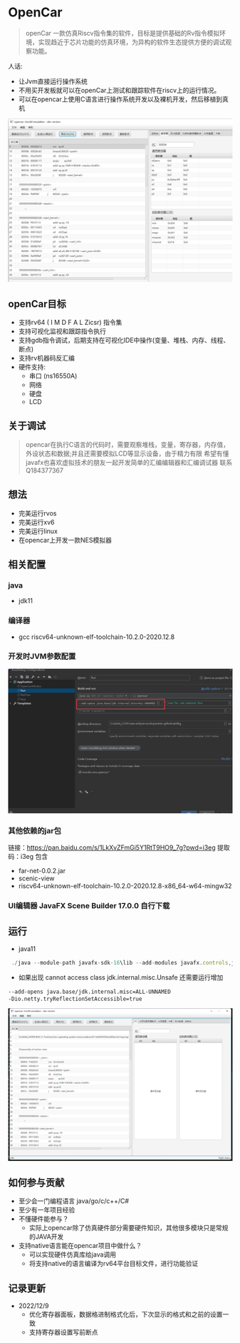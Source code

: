 # OpenCar

> openCar 一款仿真Riscv指令集的软件，目标是提供基础的Rv指令模拟环境，实现趋近于芯片功能的仿真环境，为异构的软件生态提供方便的调试观察功能。

 人话:
- 让Jvm直接运行操作系统
- 不用买开发板就可以在openCar上测试和跟踪软件在riscv上的运行情况。
- 可以在opencar上使用C语言进行操作系统开发以及裸机开发，然后移植到真机

![img_1.png](img_1.png)



## openCar目标

* 支持rv64 ( I M D F A L  Zicsr) 指令集
* 支持可视化监视和跟踪指令执行
* 支持gdb指令调试，后期支持在可视化IDE中操作(变量、堆栈、内存、线程、断点)
* 支持rv机器码反汇编
* 硬件支持:
  - 串口 (ns16550A)
  - 网络 
  - 硬盘
  - LCD
  
## 关于调试
> opencar在执行C语言的代码时，需要观察堆栈，变量，寄存器，内存值，外设状态和数据;并且还需要模拟LCD等显示设备，由于精力有限
> 希望有懂javafx也喜欢虚拟技术的朋友一起开发简单的汇编编辑器和汇编调试器 联系Q184377367
> 
## 想法
- 完美运行rvos
- 完美运行xv6
- 完美运行linux
- 在opencar上开发一款NES模拟器

## 相关配置
### java
- jdk11
### 编译器
- gcc riscv64-unknown-elf-toolchain-10.2.0-2020.12.8

### 开发时JVM参数配置
![img_2.png](img_2.png)

### 其他依赖的jar包
链接：https://pan.baidu.com/s/1LkXvZFmGi5Y1RtT9HO9_7g?pwd=i3eg
提取码：i3eg
包含 
- far-net-0.0.2.jar
- scenic-view
- riscv64-unknown-elf-toolchain-10.2.0-2020.12.8-x86_64-w64-mingw32




### UI编辑器 JavaFX Scene Builder 17.0.0 自行下载


## 运行
- java11
```js
 ./java --module-path javafx-sdk-16\lib --add-modules javafx.controls,javafx.fxml -jar opencar-0.0.1-SNAPSHOT.jar
```



- 如果出现 cannot access class jdk.internal.misc.Unsafe 还需要运行增加
```
--add-opens java.base/jdk.internal.misc=ALL-UNNAMED
-Dio.netty.tryReflectionSetAccessible=true
```


![img.png](img.png)



## 如何参与贡献
- 至少会一门编程语言 java/go/c/c++/C#
- 至少有一年项目经验
- 不懂硬件能参与？ 
  - 实际上opencar除了仿真硬件部分需要硬件知识，其他很多模块只是常规的JAVA开发
- 支持native语言能在opencar项目中做什么？ 
  - 可以实现硬件仿真库给java调用
  - 将支持native的语言编译为rv64平台目标文件，进行功能验证


## 记录更新
- 2022/12/9 
  - 优化寄存器面板，数据格进制格式化后，下次显示的格式和之前的设置一致
  - 支持寄存器设置写前断点





